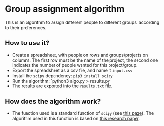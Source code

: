 # Group assignment algorithm

This is an algorithm to assign different people to different groups,
according to their preferences.

## How to use it?

* Create a spreadsheet, with people on rows and groups/projects on columns.
    The first row must be the name of the project, the second one indicates
    the number of people wanted for this project/group.
* Export the spreadsheet as a csv file, and name it `input.csv`
* Install the `scipy` dependency: `pip3 install scipy`
* Run the algorithm: `python3 algo.py > results.py
* The results are exported into the `results.txt` file.

## How does the algorithm work?

* The function used is a standard function of `scipy` (see [this page](https://docs.scipy.org/doc/scipy/reference/generated/scipy.optimize.linear_sum_assignment.html)). The algorithm used in this function is based on [this research paper](https://ieeexplore.ieee.org/document/7738348).